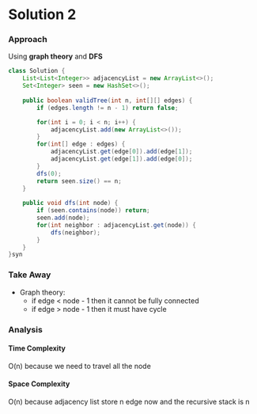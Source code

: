 # Solution 2

### Approach

Using **graph theory** and **DFS**

```java
class Solution {
    List<List<Integer>> adjacencyList = new ArrayList<>();
    Set<Integer> seen = new HashSet<>();
    
    public boolean validTree(int n, int[][] edges) {
        if (edges.length != n - 1) return false;

        for(int i = 0; i < n; i++) {
            adjacencyList.add(new ArrayList<>());
        }
        for(int[] edge : edges) {
            adjacencyList.get(edge[0]).add(edge[1]);
            adjacencyList.get(edge[1]).add(edge[0]);
        }
        dfs(0);
        return seen.size() == n;
    }
    
    public void dfs(int node) {
        if (seen.contains(node)) return;
        seen.add(node);
        for(int neighbor : adjacencyList.get(node)) {
            dfs(neighbor);
        }
    }
}syn
```

### Take Away

* Graph theory:&#x20;
  * if edge < node - 1 then it cannot be fully connected
  * if edge > node - 1 then it must have cycle

### Analysis

#### Time Complexity

O(n) because we need to travel all the node

#### Space Complexity

O(n) because adjacency list store n edge now and the recursive stack is n
